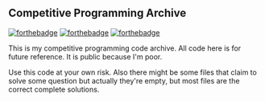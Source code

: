 Competitive Programming Archive
-------------------------------

[![forthebadge](http://forthebadge.com/images/badges/made-with-crayons.svg)](http://forthebadge.com)
[![forthebadge](http://forthebadge.com/images/badges/built-with-resentment.svg)](http://forthebadge.com)
[![forthebadge](http://forthebadge.com/images/badges/certified-snoop-lion.svg)](http://forthebadge.com)

This is my competitive programming code archive. All code here
is for future reference. It is public because I'm poor.

Use this code at your own risk. Also there might be some files that claim to solve some question
but actually they're empty, but most files are the correct complete solutions.
